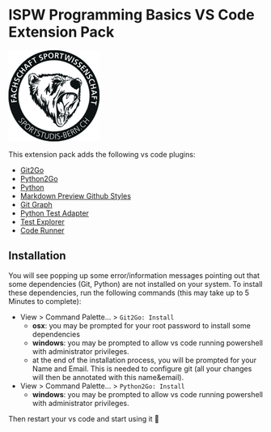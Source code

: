 # ISPW Programming Basics VS Code Extension Pack

![ispw](logo.png)

This extension pack adds the following vs code plugins:

- [Git2Go](https://marketplace.visualstudio.com/items?itemName=lebalz.git2go)
- [Python2Go](https://marketplace.visualstudio.com/items?itemName=lebalz.python2go)
- [Python](https://marketplace.visualstudio.com/items?itemName=ms-python.python)
- [Markdown Preview Github Styles](https://marketplace.visualstudio.com/items?itemName=bierner.markdown-preview-github-styles)
- [Git Graph](https://marketplace.visualstudio.com/items?itemName=mhutchie.git-graph)
- [Python Test Adapter](https://marketplace.visualstudio.com/items?itemName=LittleFoxTeam.vscode-python-test-adapter)
- [Test Explorer](https://marketplace.visualstudio.com/items?itemName=hbenl.vscode-test-explorer)
- [Code Runner](https://marketplace.visualstudio.com/items?itemName=formulahendry.code-runner)


## Installation

You will see popping up some error/information messages pointing out that some dependencies (Git, Python) are not installed on your system. To install these dependencies, run the following commands (this may take up to 5 Minutes to complete):

- View > Command Palette... > `Git2Go: Install`
    - **osx**: you may be prompted for your root password to install some dependencies
    - **windows**: you may be prompted to allow vs code running powershell with administrator privileges.
    - at the end of the installation process, you will be prompted for your Name and Email. This is needed to configure git (all your changes will then be annotated with this name&email).  
- View > Command Palette... > `Python2Go: Install`
    - **windows**: you may be prompted to allow vs code running powershell with administrator privileges.

Then restart your vs code and start using it 🎉